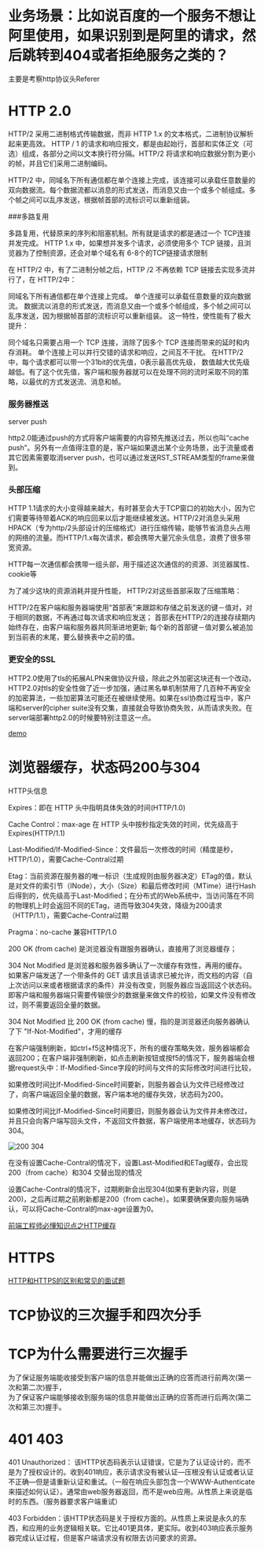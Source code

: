 # 业务场景：比如说百度的一个服务不想让阿里使用，如果识别到是阿里的请求，然后跳转到404或者拒绝服务之类的？

主要是考察http协议头Referer

# HTTP 2.0 

HTTP/2 采用二进制格式传输数据，而非 HTTP 1.x 的文本格式，二进制协议解析起来更高效。 HTTP / 1 的请求和响应报文，都是由起始行，首部和实体正文（可选）组成，各部分之间以文本换行符分隔。HTTP/2 将请求和响应数据分割为更小的帧，并且它们采用二进制编码。

HTTP/2 中，同域名下所有通信都在单个连接上完成，该连接可以承载任意数量的双向数据流。每个数据流都以消息的形式发送，而消息又由一个或多个帧组成。多个帧之间可以乱序发送，根据帧首部的流标识可以重新组装。

###多路复用

多路复用，代替原来的序列和阻塞机制。所有就是请求的都是通过一个 TCP连接并发完成。 HTTP 1.x 中，如果想并发多个请求，必须使用多个 TCP 链接，且浏览器为了控制资源，还会对单个域名有 6-8个的TCP链接请求限制



在 HTTP/2 中，有了二进制分帧之后，HTTP /2 不再依赖 TCP 链接去实现多流并行了，在 HTTP/2中：

同域名下所有通信都在单个连接上完成。
单个连接可以承载任意数量的双向数据流。
数据流以消息的形式发送，而消息又由一个或多个帧组成，多个帧之间可以乱序发送，因为根据帧首部的流标识可以重新组装。
这一特性，使性能有了极大提升：

同个域名只需要占用一个 TCP 连接，消除了因多个 TCP 连接而带来的延时和内存消耗。
单个连接上可以并行交错的请求和响应，之间互不干扰。
在HTTP/2中，每个请求都可以带一个31bit的优先值，0表示最高优先级， 数值越大优先级越低。有了这个优先值，客户端和服务器就可以在处理不同的流时采取不同的策略，以最优的方式发送流、消息和帧。


### 服务器推送

server push

http2.0能通过push的方式将客户端需要的内容预先推送过去，所以也叫“cache push”。另外有一点值得注意的是，客户端如果退出某个业务场景，出于流量或者其它因素需要取消server push，也可以通过发送RST_STREAM类型的frame来做到。


### 头部压缩

HTTP 1.1请求的大小变得越来越大，有时甚至会大于TCP窗口的初始大小，因为它们需要等待带着ACK的响应回来以后才能继续被发送。HTTP/2对消息头采用HPACK（专为http/2头部设计的压缩格式）进行压缩传输，能够节省消息头占用的网络的流量。而HTTP/1.x每次请求，都会携带大量冗余头信息，浪费了很多带宽资源。

HTTP每一次通信都会携带一组头部，用于描述这次通信的的资源、浏览器属性、cookie等

为了减少这块的资源消耗并提升性能， HTTP/2对这些首部采取了压缩策略：

HTTP/2在客户端和服务器端使用“首部表”来跟踪和存储之前发送的键－值对，对于相同的数据，不再通过每次请求和响应发送；
首部表在HTTP/2的连接存续期内始终存在，由客户端和服务器共同渐进地更新;
每个新的首部键－值对要么被追加到当前表的末尾，要么替换表中之前的值。

### 更安全的SSL

HTTP2.0使用了tls的拓展ALPN来做协议升级，除此之外加密这块还有一个改动，HTTP2.0对tls的安全性做了近一步加强，通过黑名单机制禁用了几百种不再安全的加密算法，一些加密算法可能还在被继续使用。如果在ssl协商过程当中，客户端和server的cipher suite没有交集，直接就会导致协商失败，从而请求失败。在server端部署http2.0的时候要特别注意这一点。

[demo](https://http2.akamai.com/demo)



# 浏览器缓存，状态码200与304

HTTP头信息

Expires：即在 HTTP 头中指明具体失效的时间(HTTP/1.0)

Cache Control：max-age 在 HTTP 头中按秒指定失效的时间，优先级高于Expires(HTTP/1.1)

Last-Modified/If-Modified-Since：文件最后一次修改的时间（精度是秒，HTTP/1.0），需要Cache-Contral过期

Etag：当前资源在服务器的唯一标识（生成规则由服务器决定）ETag的值，默认是对文件的索引节（INode），大小（Size）和最后修改时间（MTime）进行Hash后得到的，优先级高于Last-Modified；在分布式的Web系统中，当访问落在不同的物理机上时会返回不同的ETag，进而导致304失效，降级为200请求（HTTP/1.1），需要Cache-Contral过期

Pragma：no-cache 兼容HTTP/1.0



200 OK (from cache) 是浏览器没有跟服务器确认，直接用了浏览器缓存；

304 Not Modified 是浏览器和服务器多确认了一次缓存有效性，再用的缓存。  
如果客户端发送了一个带条件的 GET 请求且该请求已被允许，而文档的内容（自上次访问以来或者根据请求的条件）并没有改变，则服务器应当返回这个状态码。即客户端和服务器端只需要传输很少的数据量来做文件的校验，如果文件没有修改过，则不需要返回全量的数据。

304 Not Modified 比 200 OK (from cache) 慢，指的是浏览器还向服务器确认了下 "If-Not-Modified"，才用的缓存

在客户端强制刷新，如ctrl+f5这种情况下，所有的缓存策略失效，服务器端都会返回200；在客户端非强制刷新，如点击刷新按钮或按f5的情况下，服务器端会根据request头中：If-Modified-Since字段的时间与文件的实际修改时间进行比较，

如果修改时间比If-Modified-Since时间要新，则服务器会认为文件已经修改过了，向客户端返回全量的数据，客户端本地的缓存失效，状态码为200。

如果修改时间比If-Modified-Since时间要旧，则服务器会认为文件并未修改过，并且只会向客户端写回头文件，不返回文件数据，客户端使用本地缓存，状态码为304。


![200 304](https://upload-images.jianshu.io/upload_images/1726248-8af74e5ab792e71f.png?imageMogr2/auto-orient/strip|imageView2/2/w/554/format/webp)

在没有设置Cache-Contral的情况下，设置Last-Modified和ETag缓存，会出现200（from cache）和304 交替出现的情况

设置Cache-Contral的情况下，过期刷新会出现304(如果有更新内容，则是200)，之后再过期之前刷新都是200（from cache）。如果要确保要向服务端确认，可以将Cache-Contral的max-age设置为0。


[前端工程师必懂知识点之HTTP缓存](https://segmentfault.com/a/1190000021669953)

# HTTPS

[HTTP和HTTPS的区别和常见的面试题](https://blog.csdn.net/zhttly/article/details/82895713)

# TCP协议的三次握手和四次分手

# TCP为什么需要进行三次握手

为了保证服务端能收接受到客户端的信息并能做出正确的应答而进行前两次(第一次和第二次)握手，  
为了保证客户端能够接收到服务端的信息并能做出正确的应答而进行后两次(第二次和第三次)握手。

# 401 403
401 Unauthorized： 该HTTP状态码表示认证错误，它是为了认证设计的，而不是为了授权设计的。收到401响应，表示请求没有被认证—压根没有认证或者认证不正确—但是请重新认证和重试。（一般在响应头部包含一个WWW-Authenticate来描述如何认证）。通常由web服务器返回，而不是web应用。从性质上来说是临时的东西。（服务器要求客户端重试）

403 Forbidden：该HTTP状态码是关于授权方面的。从性质上来说是永久的东西，和应用的业务逻辑相关联。它比401更具体，更实际。收到403响应表示服务器完成认证过程，但是客户端请求没有权限去访问要求的资源。


